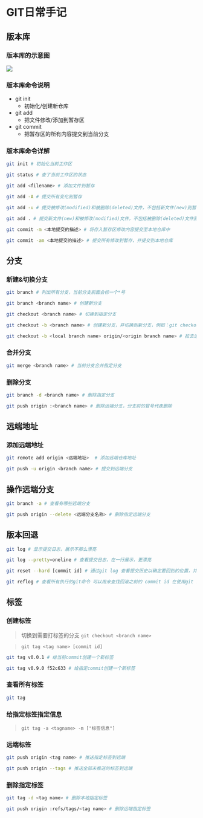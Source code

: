 # GIT日常手记


## 版本库

### 版本库的示意图

![](http://ww1.sinaimg.cn/large/6aedb651gy1fsirsqqeptj20cq06iaa8.jpg)

### 版本库命令说明
- git init
    - 初始化/创建新仓库
- git add 
    - 把文件修改/添加到暂存区
- git commit 
    - 把暂存区的所有内容提交到当前分支


### 版本库命令详解

```bash
git init # 初始化当前工作区

git status # 查了当前工作区的状态

git add <filename> # 添加文件到暂存

git add -A # 提交所有变化到暂存

git add -u # 提交被修改(modified)和被删除(deleted)文件，不包括新文件(new)到暂存

git add . # 提交新文件(new)和被修改(modified)文件，不包括被删除(deleted)文件到暂存，Ps：在Git 2.x版本中 `git add .` === `git add -A`

git commit -m <本地提交的描述> # 将存入暂存区修改内容提交至本地仓库中

git commit -am <本地提交的描述> # 提交所有修改到暂存，并提交到本地仓库

```

## 分支

### 新建&切换分支

```bash
git branch # 列出所有分支，当前分支前面会标一个*号

git branch <branch name> # 创建新分支

git checkout <branch name> # 切换到指定分支

git checkout -b <branch name> # 创建新分支，并切换到新分支，例如：git checkout -b dev === git branch dev && git checkout dev

git checkout -b <local branch name> origin/<origin branch name> # 拉去远端的指定分支到本地
```

### 合并分支

```bash
git merge <branch name> # 当前分支合并指定分支
```

### 删除分支

```bash
git branch -d <branch name> # 删除指定分支

git push origin :<branch name> # 删除远端分支，分支前的冒号代表删除
```

## 远端地址

### 添加远端地址

```bash
git remote add origin <远端地址>  # 添加远端仓库地址

git push -u origin <branch name> # 提交到远端分支
```




## 操作远端分支

```bash
git branch -a # 查看有哪些远端分支

git push origin --delete <远端分支名称> # 删除指定远端分支

```

## 版本回退

```bash
git log # 显示提交日志，展示不那么漂亮

git log --pretty=oneline # 查看提交日志，在一行展示，更漂亮

git reset --hard [commit id] # 通过git log 查看提交历史以确定要回到的位置，并拿到想回到的commit id 执行之

git reflog # 查看所有执行的git命令 可以用来查找回滚之前的 commit id 在使用git reset --hard 回滚过去
```


## 标签

### 创建标签

> 切换到需要打标签的分支 `git checkout <branch name>`

> `git tag <tag name> [commit id]`

```bash
git tag v0.0.1 # 给当前commit创建一个新标签

git tag v0.9.0 f52c633 # 给指定commit创建一个新标签

```

### 查看所有标签

```bash
git tag 
```

### 给指定标签指定信息

> `git tag -a <tagname> -m ["标签信息"]`

### 远端标签

```bash
git push origin <tag name> # 推送指定标签到远端

git push origin --tags # 推送全部未推送的标签到远端
```

### 删除指定标签

```bash
git tag -d <tag name> # 删除本地指定标签

git push origin :refs/tags/<tag name> # 删除远端指定标签
```